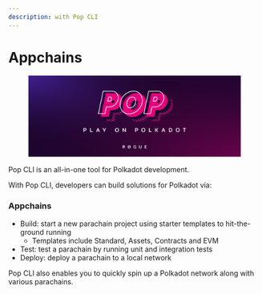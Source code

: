 ```yaml
---
description: with Pop CLI
---
```


# Appchains

<figure><img src=".gitbook/assets/image.png" alt=""><figcaption></figcaption></figure>

Pop CLI is an all-in-one tool for Polkadot development.

With Pop CLI, developers can build solutions for Polkadot via:

### Appchains

* Build: start a new parachain project using starter templates to hit-the-ground running
  * Templates include Standard, Assets, Contracts and EVM
* Test: test a parachain by running unit and integration tests
* Deploy: deploy a parachain to a local network

Pop CLI also enables you to quickly spin up a Polkadot network along with various parachains.
